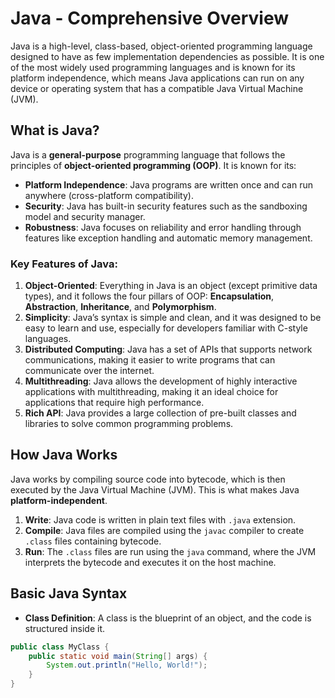 # Java - Comprehensive Overview

Java is a high-level, class-based, object-oriented programming language designed to have as few implementation dependencies as possible. It is one of the most widely used programming languages and is known for its platform independence, which means Java applications can run on any device or operating system that has a compatible Java Virtual Machine (JVM).

## What is Java?

Java is a **general-purpose** programming language that follows the principles of **object-oriented programming (OOP)**. It is known for its:

- **Platform Independence**: Java programs are written once and can run anywhere (cross-platform compatibility).
- **Security**: Java has built-in security features such as the sandboxing model and security manager.
- **Robustness**: Java focuses on reliability and error handling through features like exception handling and automatic memory management.

### Key Features of Java:
1. **Object-Oriented**: Everything in Java is an object (except primitive data types), and it follows the four pillars of OOP: **Encapsulation**, **Abstraction**, **Inheritance**, and **Polymorphism**.
2. **Simplicity**: Java’s syntax is simple and clean, and it was designed to be easy to learn and use, especially for developers familiar with C-style languages.
3. **Distributed Computing**: Java has a set of APIs that supports network communications, making it easier to write programs that can communicate over the internet.
4. **Multithreading**: Java allows the development of highly interactive applications with multithreading, making it an ideal choice for applications that require high performance.
5. **Rich API**: Java provides a large collection of pre-built classes and libraries to solve common programming problems.

## How Java Works

Java works by compiling source code into bytecode, which is then executed by the Java Virtual Machine (JVM). This is what makes Java **platform-independent**.

1. **Write**: Java code is written in plain text files with `.java` extension.
2. **Compile**: Java files are compiled using the `javac` compiler to create `.class` files containing bytecode.
3. **Run**: The `.class` files are run using the `java` command, where the JVM interprets the bytecode and executes it on the host machine.

## Basic Java Syntax

- **Class Definition**: A class is the blueprint of an object, and the code is structured inside it.
  
```java
public class MyClass {
    public static void main(String[] args) {
        System.out.println("Hello, World!");
    }
}
